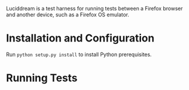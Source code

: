 Luciddream is a test harness for running tests between a Firefox browser and another device, such as a Firefox OS emulator.

Installation and Configuration
==============================

Run `python setup.py install` to install Python prerequisites.

Running Tests
=============
